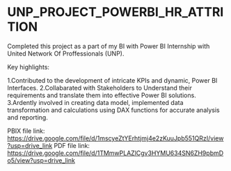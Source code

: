 # UNP_PROJECT_POWERBI_HR_ATTRITION 
Completed this project as a part of my BI with Power BI Internship with United Network Of Proffessionals (UNP).

Key highlights:

1.Contributed to the development of intricate KPIs and dynamic, Power BI Interfaces. 2.Collabarated with Stakeholders to Understand their requirements and translate them into effective Power BI solutions. 3.Ardently involved in creating data model, implemented data transformation and calculations using DAX functions for accurate analysis and reporting.

PBIX file link: https://drive.google.com/file/d/1mscyeZtYErhtjmj4e2zKuuJpb551QRzI/view?usp=drive_link 
PDF file link: https://drive.google.com/file/d/1TMmwPLAZlCgv3HYMU634SN6ZH9pbmDo5/view?usp=drive_link
